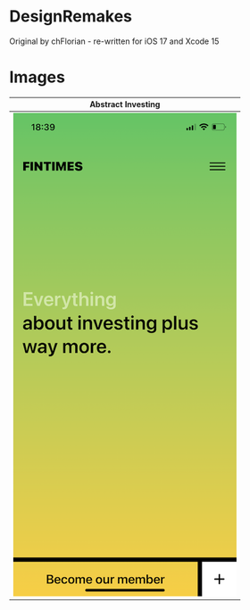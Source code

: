 # DesignRemakes
Original by chFlorian - re-written for iOS 17 and Xcode 15

# Images

| Abstract Investing | 
| ------------------ |                                                          
| ![Abstract Investing](https://github.com/Bell-Christopher/DesignRemakes/blob/main/Images/Abstract%20Investing.png) |
